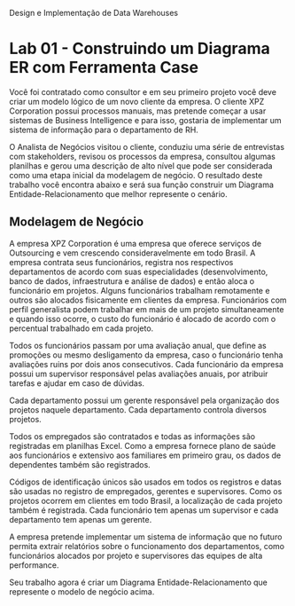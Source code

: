 Design e Implementação de Data Warehouses
# Lab 01 - Construindo um Diagrama ER com Ferramenta Case


Você foi contratado como consultor e em seu primeiro projeto você deve
criar um modelo lógico de um novo cliente da empresa. O cliente XPZ Corporation
possui processos manuais, mas pretende começar a usar sistemas de Business
Intelligence e para isso, gostaria de implementar um sistema de informação para
o departamento de RH.

O Analista de Negócios visitou o cliente, conduziu uma série de entrevistas
com stakeholders, revisou os processos da empresa, consultou algumas planilhas
e gerou uma descrição de alto nível que pode ser considerada como uma etapa
inicial da modelagem de negócio. O resultado deste trabalho você encontra
abaixo e será sua função construir um Diagrama Entidade-Relacionamento que
melhor represente o cenário.


## Modelagem de Negócio

A empresa XPZ Corporation é uma empresa que oferece serviços de
Outsourcing e vem crescendo consideravelmente em todo Brasil. A empresa
contrata seus funcionários, registra nos respectivos departamentos de acordo
com suas especialidades (desenvolvimento, banco de dados, infraestrutura e
análise de dados) e então aloca o funcionário em projetos. Alguns funcionários
trabalham remotamente e outros são alocados fisicamente em clientes da
empresa. Funcionários com perfil generalista podem trabalhar em mais de um
projeto simultaneamente e quando isso ocorre, o custo do funcionário é alocado
de acordo com o percentual trabalhado em cada projeto.

Todos os funcionários passam por uma avaliação anual, que define as
promoções ou mesmo desligamento da empresa, caso o funcionário tenha
avaliações ruins por dois anos consecutivos. Cada funcionário da empresa possui
um supervisor responsável pelas avaliações anuais, por atribuir tarefas e ajudar
em caso de dúvidas.

Cada departamento possui um gerente responsável pela organização dos
projetos naquele departamento. Cada departamento controla diversos projetos.

Todos os empregados são contratados e todas as informações são
registradas em planilhas Excel. Como a empresa fornece plano de saúde aos
funcionários e extensivo aos familiares em primeiro grau, os dados de
dependentes também são registrados.

Códigos de identificação únicos são usados em todos os registros e datas
são usadas no registro de empregados, gerentes e supervisores. Como os projetos
ocorrem em clientes em todo Brasil, a localização de cada projeto também é
registrada. Cada funcionário tem apenas um supervisor e cada departamento tem
apenas um gerente.

A empresa pretende implementar um sistema de informação que no futuro
permita extrair relatórios sobre o funcionamento dos departamentos, como
funcionários alocados por projeto e supervisores das equipes de alta
performance.

Seu trabalho agora é criar um Diagrama Entidade-Relacionamento que
represente o modelo de negócio acima.